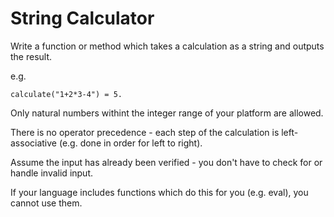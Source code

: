 # String Calculator

Write a function or method which takes a calculation as a string and outputs the result.

e.g.

    calculate("1+2*3-4") = 5.
    
Only natural numbers withint the integer range of your platform are allowed.

There is no operator precedence - each step of the calculation is left-associative (e.g. done in order for left to right).

Assume the input has already been verified - you don't have to check for or handle invalid input.

If your language includes functions which do this for you (e.g. eval), you cannot use them.
